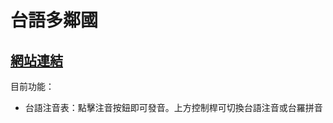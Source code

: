 <h1>台語多鄰國</h1>
<a href="https://milktseng.github.io./TaigiDuolingo/">
  <h2>網站連結</h2>
</a>
<p>
  目前功能：
  <ul>
    <li>台語注音表：點擊注音按鈕即可發音。上方控制桿可切換台語注音或台羅拼音</li>
  </ul>
</p>
